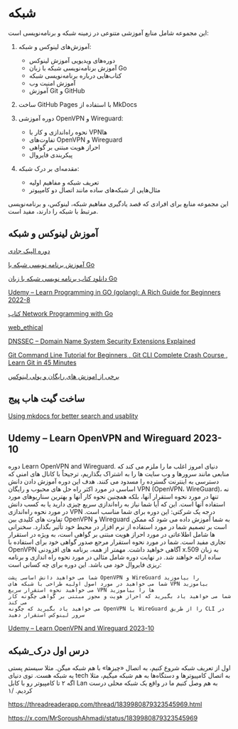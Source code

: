 # شبکه


این مجموعه شامل منابع آموزشی متنوعی در زمینه شبکه و برنامه‌نویسی است:

1. آموزش‌های لینوکس و شبکه:
   - دوره‌های ویدیویی آموزش لینوکس
   - آموزش برنامه‌نویسی شبکه با زبان Go
   - کتاب‌هایی درباره برنامه‌نویسی شبکه
   - آموزش امنیت وب
   - آموزش Git و GitHub

2. ساخت GitHub Pages با استفاده از MkDocs

3. دوره آموزشی OpenVPN و Wireguard:
   - نحوه راه‌اندازی و کار با VPNها
   - تفاوت‌های OpenVPN و Wireguard
   - احراز هویت مبتنی بر گواهی
   - پیکربندی فایروال

4. مقدمه‌ای بر درک شبکه:
   - تعریف شبکه و مفاهیم اولیه
   - مثال‌هایی از شبکه‌های ساده مانند اتصال دو کامپیوتر

این مجموعه منابع برای افرادی که قصد یادگیری مفاهیم شبکه، لینوکس، و برنامه‌نویسی مرتبط با شبکه را دارند، مفید است.


##   آموزش لینوکس و شبکه

[دوره الپیک جادی](https://www.youtube.com/watch?v=cqfrsmg4BKo&list=PL-tKrPVkKKE0kM18Sg5fqaZW1V2nidAeU)


[آموزش برنامه نویسی شبکه با Go](https://git.ir/packtpub-network-programming-with-go-video/)

[دانلود کتاب برنامه نویسی شبکه با زبان Go ](https://bibis.ir/network-programming-with-go-language-essential-skills-for-programming-using-and-securing-networks-2nd-edition-by-jan-newmarch/)


[Udemy – Learn Programming in GO (golang): A Rich Guide for Beginners 2022-8](https://downloadly.ir/elearning/video-tutorials/learn-programming-in-go-golang-a-rich-guide-for-beginners/)


[کتاب Network Programming with Go](https://faghatketab.ir/product/%DA%A9%D8%AA%D8%A7%D8%A8-network-programming-with-go/)


[web_ethical](https://www.youtube.com/watch?v=oV_yD-tuFLM)

[DNSSEC – Domain Name System Security Extensions Explained](https://www.socinvestigation.com/dnssec-domain-name-system-security-extensions-explained/)

[ Git Command Line Tutorial for Beginners , Git CLI Complete Crash Course , Learn Git in 45 Minutes ](https://www.youtube.com/watch?v=e5wY8G00OfI)


[برخی از اموزش های رایگان و پولی لینوکس](https://threadreaderapp.com/thread/1746669511908987038.html)




## ساخت گیت هاب پیج

[Using mkdocs for better search and usablity](https://github.com/majidrezarahnavard/way_of_freedom/pull/20)



## Udemy – Learn OpenVPN and Wireguard 2023-10

دوره Learn OpenVPN and Wireguard. دنیای امروز اغلب ما را ملزم می کند که منابعی مانند سرورها و وب سایت ها را به اشتراک بگذاریم، ترجیحاً با کانال های امنی که دسترسی به اینترنت گسترده را مسدود می کنند. هدف این دوره آموزش دادن دانش اساسی در مورد اکثر راه حل های محبوب و رایگان VPN (OpenVPN، WireGuard)، نه تنها در مورد نحوه استقرار آنها، بلکه همچنین نحوه کار آنها و بهترین سناریوهای مورد استفاده آنها است. این که آیا شما نیاز به راه‌اندازی سریع چیزی دارید یا به کسب دانش در مورد نحوه راه‌اندازی VPN درجه یک شرکتی: این دوره برای شما مناسب است. تفاوت های کلیدی بین OpenVPN و Wireguard به شما آموزش داده می شود که ممکن است بر تصمیم شما در مورد استفاده از نرم افزار در محیط خود تأثیر بگذارد. سخنرانی ها شامل اطلاعاتی در مورد احراز هویت مبتنی بر گواهی است، به ویژه در استقرار تجاری مفید است. شما در مورد نحوه استقرار مرجع صدور گواهی خود برای استفاده با OpenVPN آگاهی خواهید داشت. مهمتر از همه، برنامه های افزودنی x.509 به زبان ساده ارائه خواهند شد. در نهایت دوره شامل مثالی در مورد نحوه راه اندازی و برنامه ریزی فایروال خود می باشد. این دوره برای چه کسانی است:

    شما می خواهید دانش اساسی پشت OpenVPN و WireGuard را بیاموزید
    شما می خواهید در مورد اصول اولیه طراحی با شبکه های VPN بیاموزید
    می خواهید نحوه استقرار سریع VPN ها را بیاموزید
    شما می خواهید یاد بگیرید که احراز هویت و مجوز مبتنی بر گواهی چگونه کار می کند
    می خواهید یاد بگیرید که چگونه OpenVPN یا WireGuard را از طریق CLI در سرور لینوکس استقرار دهید


[Udemy – Learn OpenVPN and Wireguard 2023-10](https://downloadly.ir/elearning/video-tutorials/learn-openvpn-and-wireguard/)



## درس اول درک_شبکه
اول از تعریف شبکه شروع کنیم، به اتصال «چیزها» با هم شبکه میگن. مثلا سیستم پستی یه شبکه هست. توی دنیای tech به اتصال کامپیوترها و دستگاه‌ها به هم شبکه میگیم، مثلا اگه ۲ تا کامپیوتر رو با کابل Lan به هم وصل کنیم ما در واقع یک شبکه محلی درست کردیم. /۱

https://threadreaderapp.com/thread/1839980879323545969.html

https://x.com/MrSoroushAhmadi/status/1839980879323545969